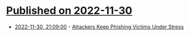 # [Published on 2022-11-30](index.md)

* [2022-11-30, 21:09:00](https://soylentnews.org/article.pl?sid=22/11/30/1224227&from=rss) - [Attackers Keep Phishing Victims Under Stress](https://soylentnews.org/article.pl?sid=22/11/30/1224227&from=rss)
